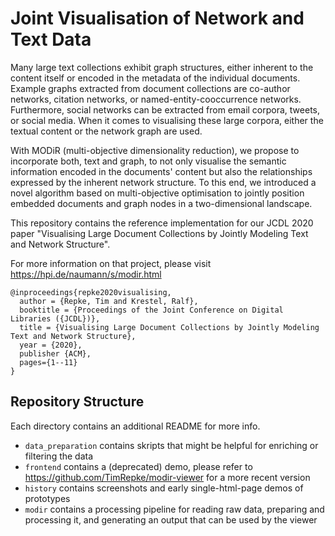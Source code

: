 # Joint Visualisation of Network and Text Data

Many large text collections exhibit graph structures, either inherent to the content itself or encoded in the metadata of the individual documents. Example graphs extracted from document collections are co-author networks, citation networks, or named-entity-cooccurrence networks. Furthermore, social networks can be extracted from email corpora, tweets, or social media. When it comes to visualising these large corpora, either the textual content or the network graph are used.

With MODiR (multi-objective dimensionality reduction), we propose to incorporate both, text and graph, to not only visualise the semantic information encoded in the documents' content but also the relationships expressed by the inherent network structure. To this end, we introduced a novel algorithm based on multi-objective optimisation to jointly position embedded documents and graph nodes in a two-dimensional landscape.

This repository contains the reference implementation for our JCDL 2020 paper "Visualising Large Document Collections by Jointly Modeling Text and Network Structure".

For more information on that project, please visit https://hpi.de/naumann/s/modir.html

```
@inproceedings{repke2020visualising,
  author = {Repke, Tim and Krestel, Ralf},
  booktitle = {Proceedings of the Joint Conference on Digital Libraries ({JCDL})},
  title = {Visualising Large Document Collections by Jointly Modeling Text and Network Structure},
  year = {2020},
  publisher {ACM},
  pages={1--11}
}

```

## Repository Structure
Each directory contains an additional README for more info.

* `data_preparation` contains skripts that might be helpful for enriching or filtering the data
* `frontend` contains a (deprecated) demo, please refer to https://github.com/TimRepke/modir-viewer for a more recent version
* `history` contains screenshots and early single-html-page demos of prototypes
* `modir` contains a processing pipeline for reading raw data, preparing and processing it, and generating an output that can be used by the viewer


